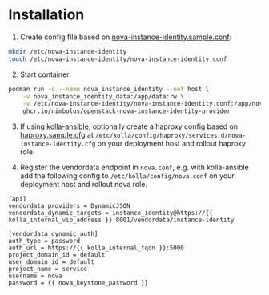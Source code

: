 # Installation

1. Create config file based on [nova-instance-identity.sample.conf](../dist/nova-instance-identity.sample.conf):

```sh
mkdir /etc/nova-instance-identity
touch /etc/nova-instance-identity/nova-instance-identity.conf
```

2. Start container:

```sh
podman run -d --name nova_instance_identity --net host \
    -v nova_instance_identity_data:/app/data:rw \
    -v /etc/nova-instance-identity/nova-instance-identity.conf:/app/nova-instance-identity.conf:ro \
    ghcr.io/nimbolus/openstack-nova-instance-identity-provider
```

3. If using [kolla-ansible](https://docs.openstack.org/kolla-ansible/latest/), optionally create a haproxy config based on [haproxy.sample.cfg](../dist/haproxy.sample.cfg) at `/etc/kolla/config/haproxy/services.d/nova-instance-identity.cfg` on your deployment host and rollout haproxy role.

4. Register the vendordata endpoint in `nova.conf`, e.g. with kolla-ansible add the following config to `/etc/kolla/config/nova.conf` on your deployment host and rollout nova role.

```
[api]
vendordata_providers = DynamicJSON
vendordata_dynamic_targets = instance_identity@https://{{ kolla_internal_vip_address }}:8001/vendordata/instance-identity

[vendordata_dynamic_auth]
auth_type = password
auth_url = https://{{ kolla_internal_fqdn }}:5000
project_domain_id = default
user_domain_id = default
project_name = service
username = nova
password = {{ nova_keystone_password }}
```

